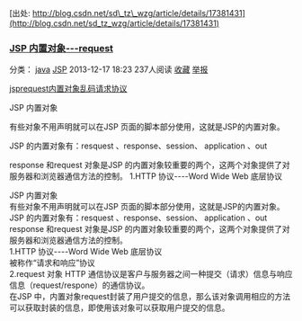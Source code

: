 [出处: http://blog.csdn.net/sd\_tz\_wzg/article/details/17381431](http://blog.csdn.net/sd_tz_wzg/article/details/17381431)

### [JSP 内置对象---request](http://blog.csdn.net/sd_tz_wzg/article/details/17381431)

分类： [java](http://blog.csdn.net/wzg775192833/article/category/1696967) [JSP](http://blog.csdn.net/wzg775192833/article/category/1796721) 2013-12-17 18:23 237人阅读 [收藏](javascript:void(0); "收藏") [举报](#report "举报")

[jsp](http://www.csdn.net/tag/jsp)[request](http://www.csdn.net/tag/request)[内置对象](http://www.csdn.net/tag/%e5%86%85%e7%bd%ae%e5%af%b9%e8%b1%a1)[乱码](http://www.csdn.net/tag/%e4%b9%b1%e7%a0%81)[请求协议](http://www.csdn.net/tag/%e8%af%b7%e6%b1%82%e5%8d%8f%e8%ae%ae)

JSP 内置对象

  有些对象不用声明就可以在JSP 页面的脚本部分使用，这就是JSP的内置对象。
  
  JSP 的内置对象有：resquest 、response、session、 application 、out
  
  response 和request 对象是JSP 的内置对象较重要的两个，这两个对象提供了对服务器和浏览器通信方法的控制。
 1.HTTP 协议----Word Wide Web 底层协议

  
JSP 内置对象  
  有些对象不用声明就可以在JSP 页面的脚本部分使用，这就是JSP的内置对象。  
  JSP 的内置对象有：resquest 、response、session、 application 、out  
  response 和request 对象是JSP 的内置对象较重要的两个，这两个对象提供了对服务器和浏览器通信方法的控制。  
 1.HTTP 协议----Word Wide Web 底层协议  
  被称作“请求和响应”协议  
 2.request 对象
  HTTP 通信协议是客户与服务器之间一种提交（请求）信息与响应信息（request/respone）的通信协议。  
  在JSP 中，内置对象request封装了用户提交的信息，那么该对象调用相应的方法可以获取封装的信息，即使用该对象可以获取用户提交的信息。  
